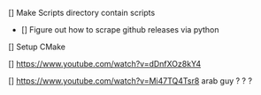 [] Make Scripts directory contain scripts

- [] Figure out how to scrape github releases via python

[] Setup CMake

[] https://www.youtube.com/watch?v=dDnfXOz8kY4

[] https://www.youtube.com/watch?v=Mi47TQ4Tsr8 arab guy ? ? ?
